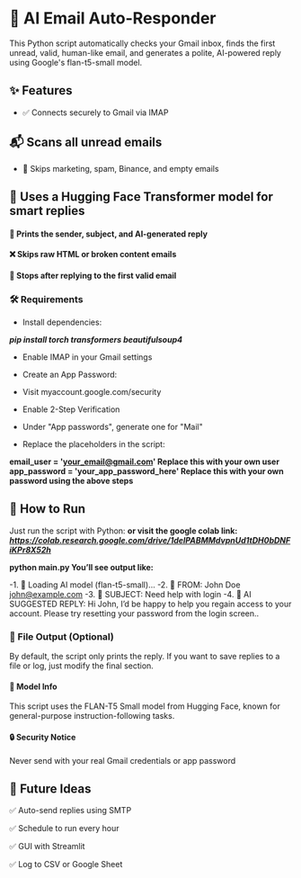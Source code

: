 # 📧 AI Email Auto-Responder
This Python script automatically checks your Gmail inbox, finds the first unread, valid, human-like email, and generates a polite, AI-powered reply using Google's flan-t5-small model.

## ✨ Features
- ✅ Connects securely to Gmail via IMAP

## 📬 Scans all unread emails

- 🧹 Skips marketing, spam, Binance, and empty emails

## 🧠 Uses a Hugging Face Transformer model for smart replies

#### 💬 Prints the sender, subject, **and AI-generated reply**

#### ❌ Skips raw HTML or broken content emails

#### 🛑 Stops after replying to the first valid email

### 🛠️ Requirements
- Install dependencies:

***pip install torch transformers beautifulsoup4***

- Enable IMAP in your Gmail settings

- Create an App Password:

- Visit myaccount.google.com/security

- Enable 2-Step Verification

- Under "App passwords", generate one for "Mail"

- Replace the placeholders in the script:

**email_user = 'your_email@gmail.com'                   Replace this with your own user**
**app_password = 'your_app_password_here'              Replace this with your own password using the above steps**


## 🚀 How to Run
Just run the script with Python:
**or visit the google colab link:**
***https://colab.research.google.com/drive/1delPABMMdvpnUd1tDH0bDNFiKPr8X52h***

**python main.py
You’ll see output like:**

-1. 🔁 Loading AI model (flan-t5-small)...
-2. 👤 FROM: John Doe <john@example.com>
-3. 📨 SUBJECT: Need help with login
-4. 🤖 AI SUGGESTED REPLY:
Hi John, I’d be happy to help you regain access to your account. Please try resetting your password from the login screen..

### 📂 File Output (Optional)
By default, the script only prints the reply.
If you want to save replies to a file or log, just modify the final section.

#### 🧠 Model Info
This script uses the FLAN-T5 Small model from Hugging Face, known for general-purpose instruction-following tasks.

#### 🔒 Security Notice
Never send with your real Gmail credentials or app password 

## 📌 Future Ideas
✅ Auto-send replies using SMTP

✅ Schedule to run every hour

✅ GUI with Streamlit

✅ Log to CSV or Google Sheet

